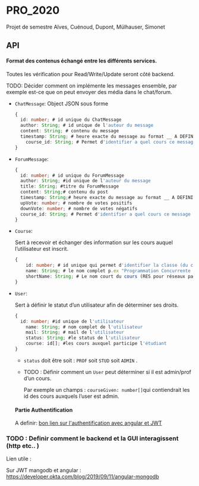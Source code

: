 # PRO_2020
Projet de semestre Alves, Cuénoud, Dupont, Mülhauser, Simonet

## API 

#### Format des contenus échangé entre les différents services.

Toutes les vérification pour Read/Write/Update seront côté backend. 

TODO: Décider comment on implémente les messages ensemble, par exemple est-ce que on peut envoyer des média dans le chat/forum. 

* `ChatMessage`: Object JSON sous forme 

  ```typescript
  {
  	id: number; # id unique du ChatMessage
  	author: String; # id unique de l'auteur du message
  	content: String; # contenu du message 
  	timestamp: String; # heure exacte du message au format __ A DEFINIR __  
      course_id: String; # Permet d'identifier a quel cours ce message appartient
  }
  ```

  

* `ForumMessage`: 

  ```typescript
  {
  	id: number; # id unique du ForumMessage
  	author: String; #id unique de l'auteur du message
  	title: String; #titre du ForumMessage
  	content: String;# contenu du post
  	timestamp: String;# heure exacte du message au format __ A DEFINIR __  
  	upVote: number; # nombre de votes positifs
    downVote: number; # nombre de votes négatifs
  	course_id: String; # Permet d'identifier a quel cours ce message appartient
  }
  ```

  

* `Course`: 

  Sert à recevoir et échanger des information sur les cours auquel l’utilisateur est inscrit. 

  ```typescript
  {
      id: number; # id unique qui permet d'identifier la classe (du cours donné)
      name: String; # le nom complet p.ex "Programmation Concurrente 2020"
      shortName: String; # Le nom court du cours (RES pour réseaux par exemple)
  }
  ```

* `User`: 

  Sert à définir le statut d’un utilisateur afin de déterminer ses droits. 

  ```typescript
  {
  	id: number; #id unique de l'utilisateur
      name: String; # nom complet de l'utilisateur
      mail: String; # mail de l'utilisateur
      status: String; #le status de l'utilisateur
      course: id[]; #les cours auxquel participe l'étudiant 
  }
  ```

  * `status` doit être soit : `PROF` soit `STUD`  soit `ADMIN` . 

  * TODO : Définir comment un `User` peut déterminer si il est admin/prof d’un cours.

    Par exemple un champs : `courseGiven: number[]`qui contiendrait les id des cours auxquels l’user est admin. 

  #### Partie Authentification

  A definir: [bon lien sur l'authentification avec angular et JWT ](https://blog.angular-university.io/angular-jwt-authentication/)

### TODO : Definir comment le backend et la GUI interagissent (http etc.. )

Lien utile : 

Sur JWT mangodb et angular : https://developer.okta.com/blog/2019/09/11/angular-mongodb